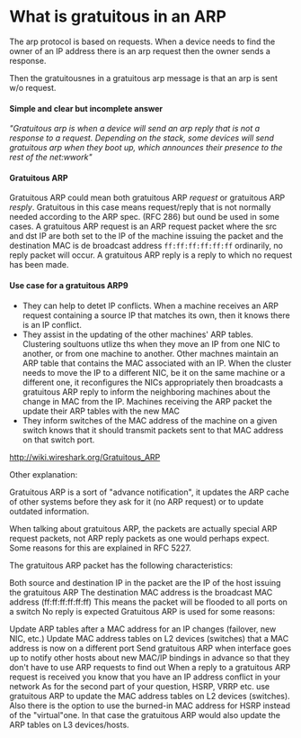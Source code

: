 # What is gratuitous in an ARP


The arp protocol is based on requests. When a device needs to find the owner
of an IP address there is an arp request then the owner sends a response. 

Then the gratuitousnes in a gratuitous arp message is that an arp is sent w/o
request.

#### Simple and clear but incomplete answer
_"Gratuitous arp is when a device will send an arp reply that is not a response
to a request. Depending on the stack, some devices will send gratuitous arp
when they boot up, which announces their presence to the rest of the net:wwork"_


#### Gratuitous ARP

Gratuitous ARP could mean both gratuitous ARP _request_ or gratuitous ARP
_resply_. Gratuitous in this case means request/reply that is not normally
needed according to the ARP spec. (RFC 286) but ound be used in some cases.
A gratuitous ARP request is an ARP request packet where the src and dst IP
are both set to the IP of the machine issuing the packet and the destination
MAC is de broadcast address `ff:ff:ff:ff:ff:ff` ordinarily, no reply packet
will occur. A gratuitous ARP reply is a reply to which no request has been made.


#### Use case for a gratuitous ARP9

* They can help to detet IP conflicts. When a machine receives an ARP request
containing a source IP that matches its own, then it knows there is an IP 
conflict.
* They assist in the updating of the other machines' ARP tables. Clustering
soultuons utlize ths when they move an IP from one NIC  to another, or from
one machine to another. Other machnes maintain an ARP table that contains
the MAC associated with an IP. When the cluster needs to move the IP to a 
different NIC, be it on the same machine or a different one, it reconfigures
the NICs appropriately then broadcasts a gratuitous ARP reply to inform
the neighboring machines about the change in MAC from the IP. Machines 
receiving the ARP packet the update their ARP tables with the new MAC
* They inform switches of the MAC address of the machine on a given switch
knows that it should transmit packets sent to that MAC address on that 
switch port.

http://wiki.wireshark.org/Gratuitous_ARP


Other explanation:

Gratuitous ARP is a sort of "advance notification", it updates the ARP cache of other systems before they ask for it (no ARP request) or to update outdated information.

When talking about gratuitous ARP, the packets are actually special ARP request packets, not ARP reply packets as one would perhaps expect. Some reasons for this are explained in RFC 5227.

The gratuitous ARP packet has the following characteristics:

Both source and destination IP in the packet are the IP of the host issuing the gratuitous ARP
The destination MAC address is the broadcast MAC address (ff:ff:ff:ff:ff:ff)
This means the packet will be flooded to all ports on a switch
No reply is expected
Gratuitous ARP is used for some reasons:

Update ARP tables after a MAC address for an IP changes (failover, new NIC, etc.)
Update MAC address tables on L2 devices (switches) that a MAC address is now on a different port
Send gratuitous ARP when interface goes up to notify other hosts about new MAC/IP bindings in advance so that they don't have to use ARP requests to find out
When a reply to a gratuitous ARP request is received you know that you have an IP address conflict in your network
As for the second part of your question, HSRP, VRRP etc. use gratuitous ARP to update the MAC address tables on L2 devices (switches). Also there is the option to use the burned-in MAC address for HSRP instead of the "virtual"one. In that case the gratuitous ARP would also update the ARP tables on L3 devices/hosts.


